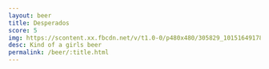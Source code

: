 ```yaml
---
layout: beer
title: Desperados
score: 5
img: https://scontent.xx.fbcdn.net/v/t1.0-0/p480x480/305829_10151649178053745_1663963670_n.jpg?oh=0ee5de2fc7fe06d8f6a5555c5d4e16fa&oe=58797B37
desc: Kind of a girls beer
permalink: /beer/:title.html
---
```

